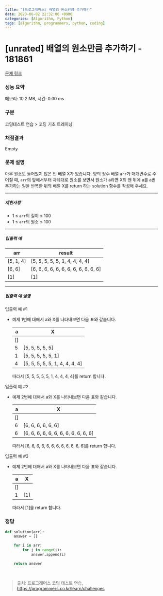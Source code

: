 ```yaml
---
title: "[프로그래머스] 배열의 원소만큼 추가하기"
date: 2023-06-02 22:32:00 +0900
categories: [Algorithm, Python]
tags: [algorithm, programmers, python, coding]
---
```


# [unrated] 배열의 원소만큼 추가하기 - 181861

[문제 링크](https://school.programmers.co.kr/learn/courses/30/lessons/181861)

### 성능 요약

메모리: 10.2 MB, 시간: 0.00 ms

### 구분

코딩테스트 연습 > 코딩 기초 트레이닝

### 채점결과

Empty

### 문제 설명

<p>아무 원소도 들어있지 않은 빈 배열 X가 있습니다. 양의 정수 배열 <code>arr</code>가 매개변수로 주어질 때, <code>arr</code>의 앞에서부터 차례대로 원소를 보면서 원소가 a라면 X의 맨 뒤에 a를 a번 추가하는 일을 반복한 뒤의 배열 X를 return 하는 solution 함수를 작성해 주세요.</p>

<hr>

<h5>제한사항</h5>

<ul>
<li>1 ≤ <code>arr</code>의 길이 ≤ 100</li>
<li>1 ≤ <code>arr</code>의 원소 ≤ 100</li>
</ul>

<hr>

<h5>입출력 예</h5>

| arr       | result                               |
|-----------|--------------------------------------|
| [5, 1, 4] | [5, 5, 5, 5, 5, 1, 4, 4, 4, 4]       |
| [6, 6]    | [6, 6, 6, 6, 6, 6, 6, 6, 6, 6, 6, 6] |
| [1]       | [1]                                  |

<hr>

<h5>입출력 예 설명</h5>

<p>입출력 예 #1</p>

<ul>
<li><p>예제 1번에 대해서 a와 X를 나타내보면 다음 표와 같습니다.</p>

| a  | X                              |
|----|--------------------------------|
| [] |
| 5  | [5, 5, 5, 5, 5]                |
| 1  | [5, 5, 5, 5, 5, 1]             |
| 4  | [5, 5, 5, 5, 5, 1, 4, 4, 4, 4] |

<p>따라서 [5, 5, 5, 5, 5, 1, 4, 4, 4, 4]를 return 합니다.</p></li>
</ul>

<p>입출력 예 #2</p>

<ul>
<li><p>예제 2번에 대해서 a와 X를 나타내보면 다음 표와 같습니다. </p>

| a  | X                                    |
|----|--------------------------------------|
| [] |
| 6  | [6, 6, 6, 6, 6, 6]                   |
| 6  | [6, 6, 6, 6, 6, 6, 6, 6, 6, 6, 6, 6] |

<p>따라서 [6, 6, 6, 6, 6, 6, 6, 6, 6, 6, 6, 6]를 return 합니다.</p></li>
</ul>

<p>입출력 예 #3</p>

<ul>
<li><p>예제 2번에 대해서 a와 X를 나타내보면 다음 표와 같습니다. </p>

| a  | X   |
|----|-----|
| [] |
| 1  | [1] |

<p>따라서 [1]을 return 합니다.</p></li>
</ul>

### 정답

```python
def solution(arr):
    answer = []
    
    for i in arr:
        for j in range(i):
            answer.append(i)
    
    return answer
```

<br>

> 출처: 프로그래머스 코딩 테스트 연습, https://programmers.co.kr/learn/challenges
